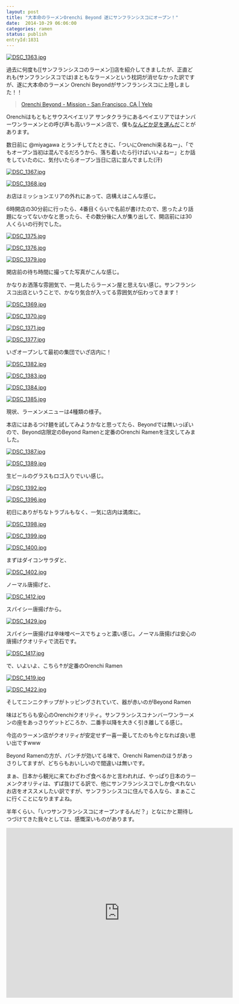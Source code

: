 ```yaml
---
layout: post
title: "大本命のラーメンOrenchi Beyond 遂にサンフランシスコにオープン！"
date:  2014-10-29 06:06:00
categories: ramen
status: publish
entryId:1831
---
```

<a class='flickr2tag-img' href='http://www.flickr.com/photo.gne?id=15634643656' title='DSC_1363.jpg'><img src='https://farm8.staticflickr.com/7545/15634643656_d02bd08631_c.jpg' alt='DSC_1363.jpg'></a>

過去に何度も[[サンフランシスコのラーメン]]店を紹介してきましたが、正直どれも(サンフランシスコでは)まともなラーメンという枕詞が消せなかった訳ですが、遂に大本命のラーメン Orenchi Beyondがサンフランシスコに上陸しました！！

> [Orenchi Beyond - Mission - San Francisco, CA | Yelp](http://www.yelp.com/biz/orenchi-beyond-san-francisco-6)

Orenchiはもともとサウスベイエリア サンタクララにあるベイエリアではナンバーワンラーメンとの呼び声も高いラーメン店で、僕も[なんどか足を運んだ](http://blog.drikin.com/2012/04/-orenchi.html)ことがあります。

数日前に @miyagawa とランチしてたときに、「ついにOrenchi来るねー」、「でもオープン当初は混んでるだろうから、落ち着いたら行けばいいよねー」とか話をしていたのに、気付いたらオープン当日に店に並んでました(汗)

<a class='flickr2tag-img' href='http://www.flickr.com/photo.gne?id=15038222603' title='DSC_1367.jpg'><img src='https://farm8.staticflickr.com/7506/15038222603_c739d3e1b5_c.jpg' alt='DSC_1367.jpg'></a>

<a class='flickr2tag-img' href='http://www.flickr.com/photo.gne?id=15038224703' title='DSC_1368.jpg'><img src='https://farm6.staticflickr.com/5616/15038224703_e1b68270a6_c.jpg' alt='DSC_1368.jpg'></a>

お店はミッションエリアの外れにあって、店構えはこんな感じ。

6時開店の30分前に行ったら、4番目くらいで名前が書けたので、思ったより話題になってないかなと思ったら、その数分後に人が集り出して、開店前には30人くらいの行列でした。


<a class='flickr2tag-img' href='http://www.flickr.com/photo.gne?id=15472413307' title='DSC_1375.jpg'><img src='https://farm4.staticflickr.com/3944/15472413307_d7d5417048_c.jpg' alt='DSC_1375.jpg'></a>

<a class='flickr2tag-img' href='http://www.flickr.com/photo.gne?id=15472816020' title='DSC_1376.jpg'><img src='https://farm6.staticflickr.com/5603/15472816020_a6b1afc37d_c.jpg' alt='DSC_1376.jpg'></a>

<a class='flickr2tag-img' href='http://www.flickr.com/photo.gne?id=15471748219' title='DSC_1379.jpg'><img src='https://farm8.staticflickr.com/7577/15471748219_d91931259e_c.jpg' alt='DSC_1379.jpg'></a>

開店前の待ち時間に撮ってた写真がこんな感じ。

かなりお洒落な雰囲気で、一見したらラーメン屋と思えない感じ。サンフランシスコ出店ということで、かなり気合が入ってる雰囲気が伝わってきます！

<a class='flickr2tag-img' href='http://www.flickr.com/photo.gne?id=15472405207' title='DSC_1369.jpg'><img src='https://farm8.staticflickr.com/7483/15472405207_5ac8ae2738_c.jpg' alt='DSC_1369.jpg'></a>

<a class='flickr2tag-img' href='http://www.flickr.com/photo.gne?id=15472808010' title='DSC_1370.jpg'><img src='https://farm4.staticflickr.com/3948/15472808010_5fc5e86acf_c.jpg' alt='DSC_1370.jpg'></a>

<a class='flickr2tag-img' href='http://www.flickr.com/photo.gne?id=15472810070' title='DSC_1371.jpg'><img src='https://farm8.staticflickr.com/7492/15472810070_142182c5ca_c.jpg' alt='DSC_1371.jpg'></a>

<a class='flickr2tag-img' href='http://www.flickr.com/photo.gne?id=15037643254' title='DSC_1377.jpg'><img src='https://farm8.staticflickr.com/7550/15037643254_252aaabc2a_c.jpg' alt='DSC_1377.jpg'></a>

いざオープンして最初の集団でいざ店内に！

<a class='flickr2tag-img' href='http://www.flickr.com/photo.gne?id=15634666316' title='DSC_1382.jpg'><img src='https://farm6.staticflickr.com/5616/15634666316_b21f9ba43f_c.jpg' alt='DSC_1382.jpg'></a>

<a class='flickr2tag-img' href='http://www.flickr.com/photo.gne?id=15038244033' title='DSC_1383.jpg'><img src='https://farm6.staticflickr.com/5607/15038244033_e6d2c55de3_c.jpg' alt='DSC_1383.jpg'></a>

<a class='flickr2tag-img' href='http://www.flickr.com/photo.gne?id=15655709371' title='DSC_1384.jpg'><img src='https://farm4.staticflickr.com/3948/15655709371_1ef20d2ffa_c.jpg' alt='DSC_1384.jpg'></a>

<a class='flickr2tag-img' href='http://www.flickr.com/photo.gne?id=15472253698' title='DSC_1385.jpg'><img src='https://farm4.staticflickr.com/3935/15472253698_b9d4790f34_c.jpg' alt='DSC_1385.jpg'></a>

現状、ラーメンメニューは4種類の様子。

本店にはあるつけ麺を試してみようかなと思ってたら、Beyondでは無いっぽいので、Beyond店限定のBeyond Ramenと定番のOrenchi Ramenを注文してみました。

<a class='flickr2tag-img' href='http://www.flickr.com/photo.gne?id=15472829590' title='DSC_1387.jpg'><img src='https://farm4.staticflickr.com/3946/15472829590_3d7660b5c4_c.jpg' alt='DSC_1387.jpg'></a>

<a class='flickr2tag-img' href='http://www.flickr.com/photo.gne?id=15472831330' title='DSC_1389.jpg'><img src='https://farm4.staticflickr.com/3945/15472831330_d9ae6935c5_c.jpg' alt='DSC_1389.jpg'></a>

生ビールのグラスもロゴ入りでいい感じ。

<a class='flickr2tag-img' href='http://www.flickr.com/photo.gne?id=15655716321' title='DSC_1392.jpg'><img src='https://farm4.staticflickr.com/3950/15655716321_e338b1dc4d_c.jpg' alt='DSC_1392.jpg'></a>

<a class='flickr2tag-img' href='http://www.flickr.com/photo.gne?id=15658404985' title='DSC_1396.jpg'><img src='https://farm4.staticflickr.com/3956/15658404985_1f7c2ab204_c.jpg' alt='DSC_1396.jpg'></a>

初日にありがちなトラブルもなく、一気に店内は満席に。

<a class='flickr2tag-img' href='http://www.flickr.com/photo.gne?id=15658406805' title='DSC_1398.jpg'><img src='https://farm8.staticflickr.com/7517/15658406805_79c62f06cf_c.jpg' alt='DSC_1398.jpg'></a>

<a class='flickr2tag-img' href='http://www.flickr.com/photo.gne?id=15471767609' title='DSC_1399.jpg'><img src='https://farm6.staticflickr.com/5602/15471767609_25b464c072_c.jpg' alt='DSC_1399.jpg'></a>

<a class='flickr2tag-img' href='http://www.flickr.com/photo.gne?id=15038260303' title='DSC_1400.jpg'><img src='https://farm4.staticflickr.com/3952/15038260303_ae171e4eb9_c.jpg' alt='DSC_1400.jpg'></a>

まずはダイコンサラダと、

<a class='flickr2tag-img' href='http://www.flickr.com/photo.gne?id=15472441287' title='DSC_1402.jpg'><img src='https://farm4.staticflickr.com/3932/15472441287_56898c31d7_c.jpg' alt='DSC_1402.jpg'></a>

ノーマル唐揚げと、

<a class='flickr2tag-img' href='http://www.flickr.com/photo.gne?id=15634693046' title='DSC_1412.jpg'><img src='https://farm8.staticflickr.com/7555/15634693046_9fb1fdfd82_c.jpg' alt='DSC_1412.jpg'></a>

スパイシー唐揚げから。

<a class='flickr2tag-img' href='http://www.flickr.com/photo.gne?id=15655738851' title='DSC_1429.jpg'><img src='https://farm8.staticflickr.com/7513/15655738851_5aaa8aec29_c.jpg' alt='DSC_1429.jpg'></a>

スパイシー唐揚げは辛味噌ベースでちょっと濃い感じ。ノーマル唐揚げは安心の唐揚げクオリティで流石です。

<a class='flickr2tag-img' href='http://www.flickr.com/photo.gne?id=15659240742' title='DSC_1417.jpg'><img src='https://farm8.staticflickr.com/7580/15659240742_3e9832115a_c.jpg' alt='DSC_1417.jpg'></a>

で、いよいよ、こちら↑が定番のOrenchi Ramen

<a class='flickr2tag-img' href='http://www.flickr.com/photo.gne?id=15655735151' title='DSC_1419.jpg'><img src='https://farm4.staticflickr.com/3943/15655735151_ee2d19cdcb_c.jpg' alt='DSC_1419.jpg'></a>

<a class='flickr2tag-img' href='http://www.flickr.com/photo.gne?id=15472279738' title='DSC_1422.jpg'><img src='https://farm4.staticflickr.com/3950/15472279738_297a31cae1_c.jpg' alt='DSC_1422.jpg'></a>

そしてニンニクチップがトッピングされていて、器が赤いのがBeyond Ramen

味はどちらも安心のOrenchiクオリティ。サンフランシスコナンバーワンラーメンの座をあっさりゲットどころか、二番手以降を大きく引き離してる感じ。

今迄のラーメン店がクオリティが安定せず一喜一憂してたのも今となれば良い思い出ですwww

Beyond Ramenの方が、パンチが効いてる味で、Orenchi Ramenのほうがあっさりしてますが、どちらもおいしいので間違いは無いです。

まぁ、日本から観光に来てわざわざ食べるかと言われれば、やっぱり日本のラーメンクオリティは、ずば抜けてる訳で、他にサンフランシスコでしか食べれないお店をオススメしたい訳ですが、サンフランシスコに住んでる人なら、まぁここに行くことになりますよね。

半年くらい、「いつサンフランシスコにオープンするんだ？」となにかと期待しつづけてきた我々としては、感慨深いものがあります。

<iframe src="https://www.google.com/maps/embed?pb=!1m18!1m12!1m3!1d12615.344983466379!2d-122.42287766137693!3d37.770437693489306!2m3!1f0!2f0!3f0!3m2!1i1024!2i768!4f13.1!3m3!1m2!1s0x0000000000000000%3A0x3ffab30f7afee0fe!2sOrenchi+Beyond!5e0!3m2!1sja!2sus!4v1414588377121" width="600" height="450" frameborder="0" style="border:0"></iframe>
